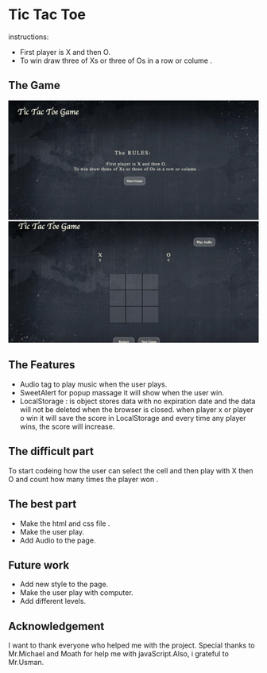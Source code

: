 


# Tic Tac Toe
 instructions:
 * First player is X and then O.
 * To win draw three of Xs or three of Os in a row or colume .

## The Game

![alt text](firstpage.png "The first page" )
![alt text](secondpage.png "The game page")

## The Features 

* Audio tag to play music when the user plays.
* SweetAlert for popup massage it will show when the user win.
* LocalStorage :
is object stores data with no expiration date and the data will not be deleted when the browser is closed.
when player x or player o win it will save the score in LocalStorage and every time any player wins, the score will increase.

## The difficult part

To start codeing how the user can select the cell and then play with X then O and count how many times the player won .


## The best part 
* Make the html and css file .
* Make the user play.
* Add Audio to the page.


## Future work 
* Add new style to the page.
* Make the user play with computer.
* Add different levels.


## Acknowledgement
I want to thank everyone who helped me with the project.
Special thanks to Mr.Michael and Moath for help me with javaScript.Also, i grateful to Mr.Usman.
